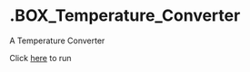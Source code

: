 # .BOX_Temperature_Converter
A Temperature Converter

Click [here](https://triple-a2000.github.io/.BOX_Temperature_Converter/) to run
